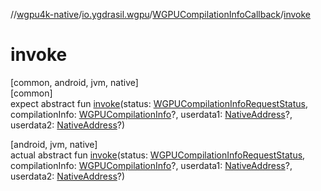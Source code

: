 //[wgpu4k-native](../../../index.md)/[io.ygdrasil.wgpu](../index.md)/[WGPUCompilationInfoCallback](index.md)/[invoke](invoke.md)

# invoke

[common, android, jvm, native]\
[common]\
expect abstract fun [invoke](invoke.md)(status: [WGPUCompilationInfoRequestStatus](../-w-g-p-u-compilation-info-request-status/index.md), compilationInfo: [WGPUCompilationInfo](../-w-g-p-u-compilation-info/index.md)?, userdata1: [NativeAddress](../../ffi/-native-address/index.md)?, userdata2: [NativeAddress](../../ffi/-native-address/index.md)?)

[android, jvm, native]\
actual abstract fun [invoke](invoke.md)(status: [WGPUCompilationInfoRequestStatus](../-w-g-p-u-compilation-info-request-status/index.md), compilationInfo: [WGPUCompilationInfo](../-w-g-p-u-compilation-info/index.md)?, userdata1: [NativeAddress](../../ffi/-native-address/index.md)?, userdata2: [NativeAddress](../../ffi/-native-address/index.md)?)
